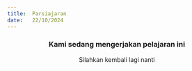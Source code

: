 ```yaml
---
title:  Parsiajaran
date:   22/10/2024
---
```


### <center>Kami sedang mengerjakan pelajaran ini</center>
<center>Silahkan kembali lagi nanti</center>